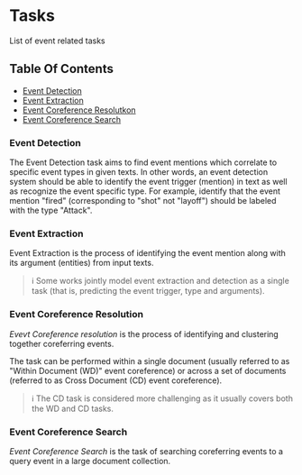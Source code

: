 # Tasks
List of event related tasks

## Table Of Contents
- [Event Detection](#event-detection)
- [Event Extraction](#event-extraction)
- [Event Coreference Resolutkon](#event-coreference-resolution)
- [Event Coreference Search]()

### Event Detection
The Event Detection task aims to find event mentions which correlate to specific event types in given texts. In other words, an event detection system should be able to identify the event trigger (mention) in text as well as recognize the event specific type. For example, identify that the event mention "fired" (corresponding to "shot" not "layoff") should be labeled with the type "Attack".


### Event Extraction
Event Extraction is the process of identifying the event mention along with its argument (entities) from input texts. 

> ℹ️ Some works jointly model event extraction and detection as a single task (that is, predicting the event trigger, type and arguments). 


### Event Coreference Resolution
*_Evevt Coreference resolution_* is the process of identifying and clustering together coreferring events. 

The task can be performed within a single document (usually referred to as "Within Document (WD)" event coreference) or across a set of documents (referred to as Cross Document (CD) event coreference).

> ℹ️ The CD task is considered more challenging as it usually covers both the WD and CD tasks.


### Event Coreference Search
*_Event Coreference Search_* is the task of searching coreferring events to a query event in a large document collection.

